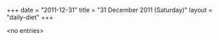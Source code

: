 +++
date = "2011-12-31"
title = "31 December 2011 (Saturday)"
layout = "daily-diet"
+++


\<no entries\>
